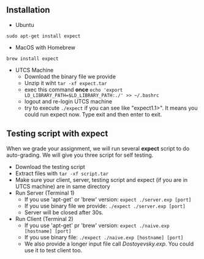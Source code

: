 ## Installation
- Ubuntu
```
sudo apt-get install expect
```
- MacOS with Homebrew
```
brew install expect
```
- UTCS Machine
  - Download the binary file we provide
  - Unzip it wiht ```tar -xf expect.tar```
  - exec this command **once** ```echo 'export LD_LIBRARY_PATH=$LD_LIBRARY_PATH:./' >> ~/.bashrc```
  - logout and re-login UTCS machine
  - try to execute ```./expect``` if you can see like "expect1.1>". It means you could run expect now. Type exit and then enter to exit.

## Testing script with expect
When we grade your assignment, we will run several **expect** script to do auto-grading. We will give you three script for self testing.
- Download the testing script
- Extract files with ```tar -xf script.tar```
- Make sure your client, server, testing script and expect (if you are in UTCS machine) are in same directory
- Run Server (Terminal 1)
  - If you use 'apt-get' or 'brew' version:  ```expect ./server.exp [port]```
  - If you use binary file we provide: ```./expect ./server.exp [port]```
  - Server will be closed after 30s.
- Run Client (Terminal 2)
  - If you use 'apt-get' pr 'brew' version: ```expect ./naive.exp [hostname] [port]```
  - If you use binary file: ```./expect ./naive.exp [hostname] [port]```
  - We also provide a longer input file call *Dostoyevsky.exp*. You could use it to test client too.
